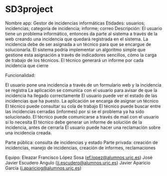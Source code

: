 # SD3project
Nombre app: Gestor de incidencias informáticas
Etidades: usuarios; incidencias; categoría de incidencia; informe; correo
Descripción:
El usuario tiene un problema informático, entonces da parte al sistema a través de la web creando una incidencia que quedará registrada en el sistema. La incidencia debe de ser asignada a un técnico para que se encargue de solucionarla. El sistema podría implementar un algoritmo simple que gestione esta asignación a través de indicadores sencillos, cómo la carga de trabajo de los técnicos.
El técnico generará un informe por cada incidencia que cierre

Funcionalidad:

El usuario pone una incidencia a través de un formulario web y la incidencia se registra
La aplicación se comunica con el usuario para avisar de que la incidencia ha llegado correctamente
El usuario puede ver el estado de las incidencias que ha puesto.
La aplicación se encarga de asignar un técnico 
El técnico puede consultar su cola de trabajo
El técnico puede buscar entre las incidencias cerradas (informes) por si se el problema ya ha sido solucionado.
El técnico puede comunicarse a través de mail con el usuario si lo necesita 
El técnico debe generar un informe de solución de la incidencia, antes de cerrarla
El usuario puede hacer una reclamación sobre una incidencia creada.

Parte pública: consulta de incidencias y estado
Parte privada: creación de incidencias, manejo de incidencias, creación de informes, reclamaciones


Equipo:
	Eleazar Francisco López Sosa (ef.lopez@alumnos.urjc.es)
	José Javier Escudero Angulo  (jj.escudero@alumnos.urjc.es)
	Javier Aparicio García (j.apariciog@alumnos.urjc.es)